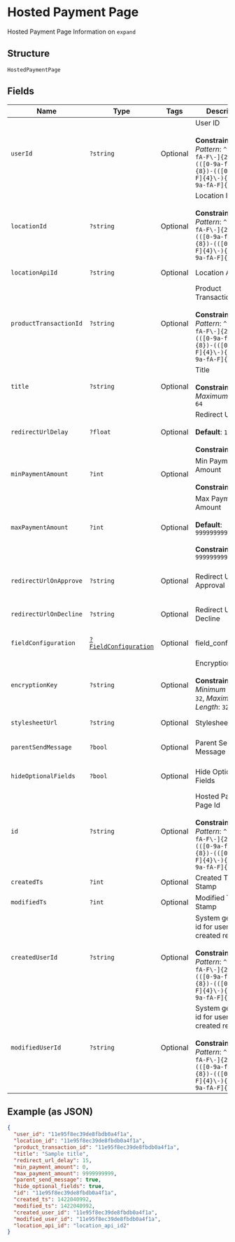 
# Hosted Payment Page

Hosted Payment Page Information on `expand`

## Structure

`HostedPaymentPage`

## Fields

| Name | Type | Tags | Description | Getter | Setter |
|  --- | --- | --- | --- | --- | --- |
| `userId` | `?string` | Optional | User ID<br><br>**Constraints**: *Pattern*: `^(([0-9a-fA-F\-]{24,36})\|(([0-9a-fA-F]{8})-(([0-9a-fA-F]{4}\-){3})([0-9a-fA-F]{12})))$` | getUserId(): ?string | setUserId(?string userId): void |
| `locationId` | `?string` | Optional | Location ID<br><br>**Constraints**: *Pattern*: `^(([0-9a-fA-F\-]{24,36})\|(([0-9a-fA-F]{8})-(([0-9a-fA-F]{4}\-){3})([0-9a-fA-F]{12})))$` | getLocationId(): ?string | setLocationId(?string locationId): void |
| `locationApiId` | `?string` | Optional | Location Api Id | getLocationApiId(): ?string | setLocationApiId(?string locationApiId): void |
| `productTransactionId` | `?string` | Optional | Product Transaction ID<br><br>**Constraints**: *Pattern*: `^(([0-9a-fA-F\-]{24,36})\|(([0-9a-fA-F]{8})-(([0-9a-fA-F]{4}\-){3})([0-9a-fA-F]{12})))$` | getProductTransactionId(): ?string | setProductTransactionId(?string productTransactionId): void |
| `title` | `?string` | Optional | Title<br><br>**Constraints**: *Maximum Length*: `64` | getTitle(): ?string | setTitle(?string title): void |
| `redirectUrlDelay` | `?float` | Optional | Redirect Url Delay<br><br>**Default**: `15`<br><br>**Constraints**: `<= 15` | getRedirectUrlDelay(): ?float | setRedirectUrlDelay(?float redirectUrlDelay): void |
| `minPaymentAmount` | `?int` | Optional | Min Payment Amount<br><br>**Constraints**: `>= 0` | getMinPaymentAmount(): ?int | setMinPaymentAmount(?int minPaymentAmount): void |
| `maxPaymentAmount` | `?int` | Optional | Max Payment Amount<br><br>**Default**: `9999999999`<br><br>**Constraints**: `<= 9999999999` | getMaxPaymentAmount(): ?int | setMaxPaymentAmount(?int maxPaymentAmount): void |
| `redirectUrlOnApprove` | `?string` | Optional | Redirect Url On Approval | getRedirectUrlOnApprove(): ?string | setRedirectUrlOnApprove(?string redirectUrlOnApprove): void |
| `redirectUrlOnDecline` | `?string` | Optional | Redirect Url On Decline | getRedirectUrlOnDecline(): ?string | setRedirectUrlOnDecline(?string redirectUrlOnDecline): void |
| `fieldConfiguration` | [`?FieldConfiguration`](../../doc/models/field-configuration.md) | Optional | field_configuration | getFieldConfiguration(): ?FieldConfiguration | setFieldConfiguration(?FieldConfiguration fieldConfiguration): void |
| `encryptionKey` | `?string` | Optional | Encryption Key<br><br>**Constraints**: *Minimum Length*: `32`, *Maximum Length*: `32` | getEncryptionKey(): ?string | setEncryptionKey(?string encryptionKey): void |
| `stylesheetUrl` | `?string` | Optional | Stylesheet Url | getStylesheetUrl(): ?string | setStylesheetUrl(?string stylesheetUrl): void |
| `parentSendMessage` | `?bool` | Optional | Parent Send Message | getParentSendMessage(): ?bool | setParentSendMessage(?bool parentSendMessage): void |
| `hideOptionalFields` | `?bool` | Optional | Hide Optional Fields | getHideOptionalFields(): ?bool | setHideOptionalFields(?bool hideOptionalFields): void |
| `id` | `?string` | Optional | Hosted Payment Page Id<br><br>**Constraints**: *Pattern*: `^(([0-9a-fA-F\-]{24,36})\|(([0-9a-fA-F]{8})-(([0-9a-fA-F]{4}\-){3})([0-9a-fA-F]{12})))$` | getId(): ?string | setId(?string id): void |
| `createdTs` | `?int` | Optional | Created Time Stamp | getCreatedTs(): ?int | setCreatedTs(?int createdTs): void |
| `modifiedTs` | `?int` | Optional | Modified Time Stamp | getModifiedTs(): ?int | setModifiedTs(?int modifiedTs): void |
| `createdUserId` | `?string` | Optional | System generated id for user who created record<br><br>**Constraints**: *Pattern*: `^(([0-9a-fA-F\-]{24,36})\|(([0-9a-fA-F]{8})-(([0-9a-fA-F]{4}\-){3})([0-9a-fA-F]{12})))$` | getCreatedUserId(): ?string | setCreatedUserId(?string createdUserId): void |
| `modifiedUserId` | `?string` | Optional | System generated id for user who created record<br><br>**Constraints**: *Pattern*: `^(([0-9a-fA-F\-]{24,36})\|(([0-9a-fA-F]{8})-(([0-9a-fA-F]{4}\-){3})([0-9a-fA-F]{12})))$` | getModifiedUserId(): ?string | setModifiedUserId(?string modifiedUserId): void |

## Example (as JSON)

```json
{
  "user_id": "11e95f8ec39de8fbdb0a4f1a",
  "location_id": "11e95f8ec39de8fbdb0a4f1a",
  "product_transaction_id": "11e95f8ec39de8fbdb0a4f1a",
  "title": "Sample title",
  "redirect_url_delay": 15,
  "min_payment_amount": 0,
  "max_payment_amount": 9999999999,
  "parent_send_message": true,
  "hide_optional_fields": true,
  "id": "11e95f8ec39de8fbdb0a4f1a",
  "created_ts": 1422040992,
  "modified_ts": 1422040992,
  "created_user_id": "11e95f8ec39de8fbdb0a4f1a",
  "modified_user_id": "11e95f8ec39de8fbdb0a4f1a",
  "location_api_id": "location_api_id2"
}
```

